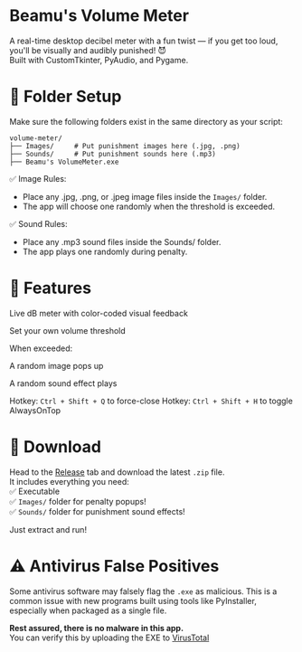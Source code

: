 # Beamu's Volume Meter
A real-time desktop decibel meter with a fun twist — if you get too loud, you'll be visually and audibly punished! 😈  
Built with CustomTkinter, PyAudio, and Pygame.

# 📁 Folder Setup
Make sure the following folders exist in the same directory as your script:
```
volume-meter/
├── Images/     # Put punishment images here (.jpg, .png)
├── Sounds/     # Put punishment sounds here (.mp3)
├── Beamu's VolumeMeter.exe
```
✅ Image Rules:
- Place any .jpg, .png, or .jpeg image files inside the ``Images/`` folder.
- The app will choose one randomly when the threshold is exceeded.

✅ Sound Rules:
- Place any .mp3 sound files inside the Sounds/ folder.
- The app plays one randomly during penalty.

# 🚀 Features
Live dB meter with color-coded visual feedback

Set your own volume threshold

When exceeded:

A random image pops up

A random sound effect plays

Hotkey: ``Ctrl + Shift + Q`` to force-close
Hotkey: ``Ctrl + Shift + H`` to toggle AlwaysOnTop

# 🎁 Download

Head to the [Release](https://github.com/PreBeamu/Volume-Meter/releases/latest) tab and download the latest ``.zip`` file.  
It includes everything you need:  
✅ Executable  
✅ ``Images/`` folder for penalty popups!  
✅ ``Sounds/`` folder for punishment sound effects!  

Just extract and run!

# ⚠️ Antivirus False Positives

Some antivirus software may falsely flag the `.exe` as malicious. This is a common issue with new programs built using tools like PyInstaller, especially when packaged as a single file.

**Rest assured, there is no malware in this app.**  
You can verify this by uploading the EXE to [VirusTotal](https://www.virustotal.com/)
